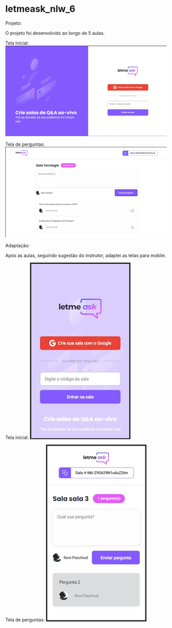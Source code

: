 # letmeask_nlw_6

Projeto:

O projeto foi desenvolvido ao longo de 5 aulas.

Tela inicial:
![alt text](https://github.com/ronipaschoal/letmeask_nlw_6/blob/master/src/assets/images/pagina_inicial.jpg?raw=true)

Tela de perguntas:
![alt text](https://github.com/ronipaschoal/letmeask_nlw_6/blob/master/src/assets/images/sala.jpg?raw=true)

Adaptação:

Após as aulas, seguindo sugestão do instrutor, adaptei as telas para mobile.

Tela inicial:
![alt text](https://github.com/ronipaschoal/letmeask_nlw_6/blob/master/src/assets/images/pagina_inicial_mobile.jpg?raw=true)

Tela de perguntas:
![alt text](https://github.com/ronipaschoal/letmeask_nlw_6/blob/master/src/assets/images/sala_mobile.jpg?raw=true)